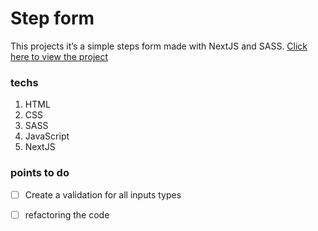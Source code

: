 # Step form

This projects it’s a simple steps form made with NextJS and SASS. [Click here to view the project](https://leokoby.github.io/step-form/)

### techs

 1. HTML
 2. CSS
 3. SASS
 4. JavaScript
 5. NextJS

### points to do

 - [ ] Create a validation for all inputs types
 - [ ] refactoring the code


